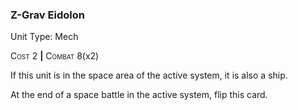 ### **Z-Grav Eidolon**

Unit Type: Mech 

<span style="font-variant:small-caps;">Cost</span> 2 __|__ <span style="font-variant:small-caps;">Combat</span> 8(x2)

If this unit is in the space area of the active system, it is also a ship. 

At the end of a space battle in the active system, flip this card.

